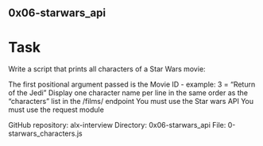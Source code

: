 ## 0x06-starwars_api

# Task

  Write a script that prints all characters of a Star Wars movie:

The first positional argument passed is the Movie ID - example: 3 = “Return of the Jedi”
Display one character name per line in the same order as the “characters” list in the /films/ endpoint
You must use the Star wars API
You must use the request module

GitHub repository: alx-interview
Directory: 0x06-starwars_api
File: 0-starwars_characters.js
